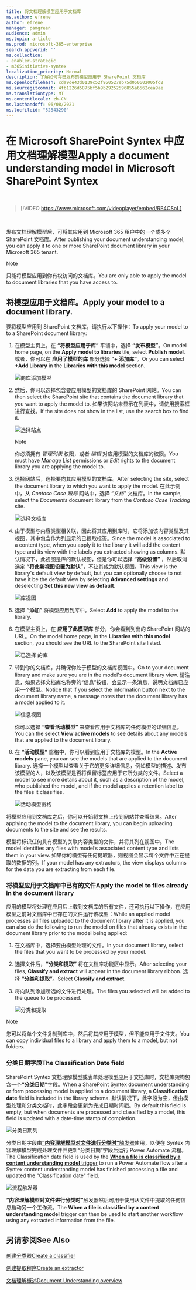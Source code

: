 ```yaml
---
title: 将文档理解模型应用于文档库
ms.author: efrene
author: efrene
manager: pamgreen
audience: admin
ms.topic: article
ms.prod: microsoft-365-enterprise
search.appverid: ''
ms.collection:
- enabler-strategic
- m365initiative-syntex
localization_priority: Normal
description: 了解如何将已发布的模型应用于 SharePoint 文档库
ms.openlocfilehash: cda9de43d0139c52f950527eb75d050602005fd2
ms.sourcegitcommit: 4fb1226d5875bf5b9b29252596855a6562cea9ae
ms.translationtype: MT
ms.contentlocale: zh-CN
ms.lasthandoff: 06/08/2021
ms.locfileid: "52843290"
---
```

# <a name="apply-a-document-understanding-model-in-microsoft-sharepoint-syntex"></a><span data-ttu-id="f9ac2-103">在 Microsoft SharePoint Syntex 中应用文档理解模型</span><span class="sxs-lookup"><span data-stu-id="f9ac2-103">Apply a document understanding model in Microsoft SharePoint Syntex</span></span>

</br>

> [!VIDEO https://www.microsoft.com/videoplayer/embed/RE4CSoL]

</br>

<span data-ttu-id="f9ac2-104">发布文档理解模型后，可将其应用到 Microsoft 365 租户中的一个或多个 SharePoint 文档库。</span><span class="sxs-lookup"><span data-stu-id="f9ac2-104">After publishing your document understanding model, you can apply it to one or more SharePoint document library in your Microsoft 365 tenant.</span></span>

> [!NOTE]
> <span data-ttu-id="f9ac2-105">只能将模型应用到你有权访问的文档库。</span><span class="sxs-lookup"><span data-stu-id="f9ac2-105">You are only able to apply the model to document libraries that you have access to.</span></span>


## <a name="apply-your-model-to-a-document-library"></a><span data-ttu-id="f9ac2-106">将模型应用于文档库。</span><span class="sxs-lookup"><span data-stu-id="f9ac2-106">Apply your model to a document library.</span></span>

<span data-ttu-id="f9ac2-107">要将模型应用到 SharePoint 文档库，请执行以下操作：</span><span class="sxs-lookup"><span data-stu-id="f9ac2-107">To apply your model to to a SharePoint document library:</span></span>

1. <span data-ttu-id="f9ac2-108">在模型主页上，在 **“将模型应用于库”** 平铺中，选择 **“发布模型”**。</span><span class="sxs-lookup"><span data-stu-id="f9ac2-108">On model home page, on the **Apply model to libraries** tile, select **Publish model**.</span></span> <span data-ttu-id="f9ac2-109">或者，你可以在 **应用了模型的库** 部分选择 **“+ 添加库”**。</span><span class="sxs-lookup"><span data-stu-id="f9ac2-109">Or you can select  **+Add Library** in the **Libraries with this model** section.</span></span> </br>

    ![向库添加模型](../media/content-understanding/apply-to-library.png)</br>

2. <span data-ttu-id="f9ac2-111">然后，你可以选择包含要应用模型的文档库的 SharePoint 网站。</span><span class="sxs-lookup"><span data-stu-id="f9ac2-111">You can then select the SharePoint site that contains the document library that you want to apply the model to.</span></span> <span data-ttu-id="f9ac2-112">如果该网站未显示在列表中，请使用搜索框进行查找。</span><span class="sxs-lookup"><span data-stu-id="f9ac2-112">If the site does not show in the list, use the search box to find it.</span></span></br>

    ![选择站点](../media/content-understanding/site-search.png)</br>

    > [!NOTE]
    > <span data-ttu-id="f9ac2-114">你必须拥有 *管理列表* 权限，或者 *编辑* 对应用模型的文档库的权限。</span><span class="sxs-lookup"><span data-stu-id="f9ac2-114">You must have *Manage List* permissions or *Edit* rights to the document library you are applying the model to.</span></span></br>

3. <span data-ttu-id="f9ac2-115">选择网站后，选择要向其应用模型的文档库。</span><span class="sxs-lookup"><span data-stu-id="f9ac2-115">After selecting the site, select the document library to which you want to apply the model.</span></span> <span data-ttu-id="f9ac2-116">在此示例中，从 *Contoso Case 跟踪* 网站中，选择 “*文档"* 文档库。</span><span class="sxs-lookup"><span data-stu-id="f9ac2-116">In the sample, select the *Documents* document library from the *Contoso Case Tracking* site.</span></span></br>

    ![选择文档库](../media/content-understanding/select-doc-library.png)</br>

4. <span data-ttu-id="f9ac2-118">由于模型与内容类型相关联，因此将其应用到库时，它将添加该内容类型及其视图，其中包含作为列显示的已提取标签。</span><span class="sxs-lookup"><span data-stu-id="f9ac2-118">Since the model is associated to a content type, when you apply it to the library it will add the content type and its view with the labels you extracted showing as columns.</span></span> <span data-ttu-id="f9ac2-119">默认情况下，此视图是库的默认视图，但是你可以选择 **“高级设置”** ，然后取消选定 **“将此新视图设置为默认”**，不让其成为默认视图。</span><span class="sxs-lookup"><span data-stu-id="f9ac2-119">This view is the library's default view by default, but you can optionally choose to not have it be the default view by selecting **Advanced settings** and deselecting **Set this new view as default**.</span></span></br>

    ![库视图](../media/content-understanding/library-view.png)</br>

5. <span data-ttu-id="f9ac2-121">选择 **“添加”** 将模型应用到库中。</span><span class="sxs-lookup"><span data-stu-id="f9ac2-121">Select **Add** to apply the model to the library.</span></span> 
6. <span data-ttu-id="f9ac2-122">在模型主页上，在 **应用了此模型库** 部分，你会看到列出的 SharePoint 网站的 URL。</span><span class="sxs-lookup"><span data-stu-id="f9ac2-122">On the model home page, in the **Libraries with this model** section, you should see the URL to the SharePoint site listed.</span></span></br>

    ![已选择 的库](../media/content-understanding/selected-library.png)</br>

7. <span data-ttu-id="f9ac2-124">转到你的文档库，并确保你处于模型的文档库视图中。</span><span class="sxs-lookup"><span data-stu-id="f9ac2-124">Go to your document library and make sure you are in the model's document library view.</span></span> <span data-ttu-id="f9ac2-125">请注意，如果选择文档库名称旁的“信息”按钮，会显示一条消息，说明文档库已应用一个模型。</span><span class="sxs-lookup"><span data-stu-id="f9ac2-125">Notice that if you select the information button next to the document library name, a message notes that the document library has a model applied to it.</span></span>

    ![信息视图](../media/content-understanding/info-du.png)</br> 

    <span data-ttu-id="f9ac2-127">你可以选择 **“查看活动模型”** 来查看应用于文档库的任何模型的详细信息。</span><span class="sxs-lookup"><span data-stu-id="f9ac2-127">You can the select **View active models** to see details about any models that are applied to the document library.</span></span>

8. <span data-ttu-id="f9ac2-128">在 **“活动模型”** 窗格中，你可以看到应用于文档库的模型。</span><span class="sxs-lookup"><span data-stu-id="f9ac2-128">In the **Active models** pane, you can see the models that are applied to the document library.</span></span> <span data-ttu-id="f9ac2-129">选择一个模型以查看关于它的更多详细信息，例如模型的描述、发布该模型的人，以及该模型是否将保留标签应用于它所分类的文件。</span><span class="sxs-lookup"><span data-stu-id="f9ac2-129">Select a model to see more details about it, such as a description of the model, who published the model, and if the model applies a retention label to the files it classifies.</span></span>

    ![活动模型窗格](../media/content-understanding/active-models.png)</br> 

<span data-ttu-id="f9ac2-131">将模型应用到文档库之后，你可以开始将文档上传到网站并查看结果。</span><span class="sxs-lookup"><span data-stu-id="f9ac2-131">After applying the model to the document library, you can begin uploading documents to the site and see the results.</span></span>

<span data-ttu-id="f9ac2-132">模型将标识任何具有模型的关联内容类型的文件，并将其列在视图中。</span><span class="sxs-lookup"><span data-stu-id="f9ac2-132">The model identifies any files with model’s associated content type and lists them in your view.</span></span> <span data-ttu-id="f9ac2-133">如果你的模型有任何提取器，则视图会显示每个文件中正在提取的数据的列。</span><span class="sxs-lookup"><span data-stu-id="f9ac2-133">If your model has any extractors, the view displays columns for the data you are extracting from each file.</span></span>

### <a name="apply-the-model-to-files-already-in-the-document-library"></a><span data-ttu-id="f9ac2-134">将模型应用于文档库中已有的文件</span><span class="sxs-lookup"><span data-stu-id="f9ac2-134">Apply the model to files already in the document library</span></span>

<span data-ttu-id="f9ac2-135">应用的模型将处理在应用后上载到文档库的所有文件，还可执行以下操作，在应用模型之前对文档库中已存在的文件运行该模型：</span><span class="sxs-lookup"><span data-stu-id="f9ac2-135">While an applied model processes all files uploaded to the document library after it is applied, you can also do the following to run the model on files that already exists in the document library prior to the model being applied:</span></span>

1. <span data-ttu-id="f9ac2-136">在文档库中，选择要由模型处理的文件。</span><span class="sxs-lookup"><span data-stu-id="f9ac2-136">In your document library, select the files that you want to be processed by your model.</span></span>
2. <span data-ttu-id="f9ac2-137">选择文件后，**“分类和提取”** 将在文档库功能区中显示。</span><span class="sxs-lookup"><span data-stu-id="f9ac2-137">After selecting your files, **Classify and extract** will appear in the document library ribbon.</span></span> <span data-ttu-id="f9ac2-138">选择 **“分类和提取”**。</span><span class="sxs-lookup"><span data-stu-id="f9ac2-138">Select **Classify and extract**.</span></span>
3. <span data-ttu-id="f9ac2-139">将向队列添加所选的文件进行处理。</span><span class="sxs-lookup"><span data-stu-id="f9ac2-139">The files you selected will be added to the queue to be processed.</span></span>

      ![分类和提取](../media/content-understanding/extract-classify.png)</br> 

> [!NOTE]
> <span data-ttu-id="f9ac2-141">您可以将单个文件复制到库中，然后将其应用于模型，但不能应用于文件夹。</span><span class="sxs-lookup"><span data-stu-id="f9ac2-141">You can copy individual files to a library and apply them to a model, but not folders.</span></span>

### <a name="the-classification-date-field"></a><span data-ttu-id="f9ac2-142">分类日期字段</span><span class="sxs-lookup"><span data-stu-id="f9ac2-142">The Classification Date field</span></span>

<span data-ttu-id="f9ac2-143">SharePoint Syntex 文档理解模型或表单处理模型应用于文档库时，文档库架构包含一个<b>“分类日期”</b>字段。</span><span class="sxs-lookup"><span data-stu-id="f9ac2-143">When a SharePoint Syntex document understanding or form processing model is applied to a document library, a <b> Classification date </b> field is included in the library schema.</span></span> <span data-ttu-id="f9ac2-144">默认情况下，此字段为空，但由模型处理和分类文档时，此字段会更新为完成日期时间戳。</span><span class="sxs-lookup"><span data-stu-id="f9ac2-144">By default this field is empty, but when documents are processed and classified by a model, this field is updated with a date-time stamp of completion.</span></span> 

   ![分类日期列](../media/content-understanding/class-date-column.png)</br> 

<span data-ttu-id="f9ac2-146">分类日期字段由[<b>“内容理解模型对文件进行分类时”</b>触发器](/connectors/sharepointonline/#when-a-file-is-classified-by-a-content-understanding-model)使用，以便在 Syntex 内容理解模型完成处理文件并更新“分类日期”字段后运行 Power Automate 流程。</span><span class="sxs-lookup"><span data-stu-id="f9ac2-146">The Classification date field is used by the [<b>When a file is classified by a content understanding model</b> trigger](/connectors/sharepointonline/#when-a-file-is-classified-by-a-content-understanding-model) to run a Power Automate flow after a Syntex content understanding model has finished processing a file and updated the "Classification date" field.</span></span>

   ![流程触发器](../media/content-understanding/trigger.png)</br>

<span data-ttu-id="f9ac2-148"><b>“内容理解模型对文件进行分类时”</b>触发器然后可用于使用从文件中提取的任何信息启动另一个工作流。</span><span class="sxs-lookup"><span data-stu-id="f9ac2-148">The <b>When a file is classified by a content understanding model</b> trigger can then be used to start another workflow using any  extracted information from the file.</span></span>



## <a name="see-also"></a><span data-ttu-id="f9ac2-149">另请参阅</span><span class="sxs-lookup"><span data-stu-id="f9ac2-149">See Also</span></span>
[<span data-ttu-id="f9ac2-150">创建分类器</span><span class="sxs-lookup"><span data-stu-id="f9ac2-150">Create a classifier</span></span>](create-a-classifier.md)

[<span data-ttu-id="f9ac2-151">创建提取程序</span><span class="sxs-lookup"><span data-stu-id="f9ac2-151">Create an extractor</span></span>](create-an-extractor.md)

[<span data-ttu-id="f9ac2-152">文档理解概述</span><span class="sxs-lookup"><span data-stu-id="f9ac2-152">Document Understanding overview</span></span>](document-understanding-overview.md)
